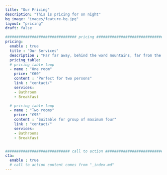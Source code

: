 ```yaml
---
title: "Our Pricing"
description: "This is pricing for on night"
bg_image: "images/feature-bg.jpg"
layout: "pricing"
draft: false

################################ pricing ################################
pricing:
  enable : true
  title : "Our Services"
  description : "Far far away, behind the word mountains, far from the countries Vokalia and Consonantia"
  pricing_table:
  # pricing table loop
  - name : "One room"
    price: "€60"
    content : "Perfect for two persons"
    link : "contact/"
    services:
    - Bathroom
    - Breakfast

  # pricing table loop
  - name : "Two rooms"
    price: "€95"
    content : "Suitable for group of maximum four"
    link : "contact/"
    services:
    - Bathrooms
    - Breakfast


############################# call to action #################################
cta:
  enable : true
  # call to action content comes from "_index.md"
---
```

